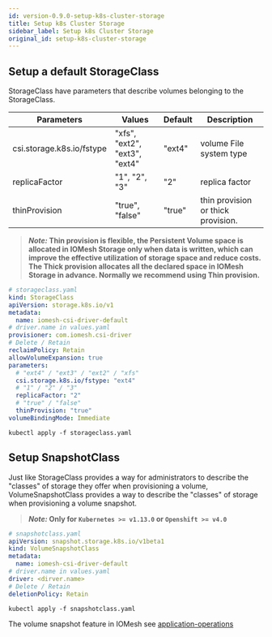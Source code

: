 ```yaml
---
id: version-0.9.0-setup-k8s-cluster-storage
title: Setup k8s Cluster Storage
sidebar_label: Setup k8s Cluster Storage
original_id: setup-k8s-cluster-storage
---
```


## Setup a default StorageClass

StorageClass have parameters that describe volumes belonging to the StorageClass.

| Parameters                | Values                        | Default | Description                        |
| ------------------------- | ----------------------------- | ------- | ---------------------------------- |
| csi.storage.k8s.io/fstype | "xfs", "ext2", "ext3", "ext4" | "ext4"  | volume File system type            |
| replicaFactor             | "1", "2", "3"                 | "2"     | replica factor                     |
| thinProvision             | "true", "false"               | "true"  | thin provision or thick provision. |

> **_Note:_ Thin provision is flexible, the Persistent Volume space is allocated in IOMesh Storage only when data is written, which can improve the effective utilization of storage space and reduce costs. The Thick provision allocates all the declared space in IOMesh Storage in advance. Normally we recommend using Thin provision.**

```yaml
# storageclass.yaml
kind: StorageClass
apiVersion: storage.k8s.io/v1
metadata:
  name: iomesh-csi-driver-default
# driver.name in values.yaml
provisioner: com.iomesh.csi-driver
# Delete / Retain
reclaimPolicy: Retain
allowVolumeExpansion: true
parameters:
  # "ext4" / "ext3" / "ext2" / "xfs"
  csi.storage.k8s.io/fstype: "ext4"
  # "1" / "2" / "3"
  replicaFactor: "2"
  # "true" / "false"
  thinProvision: "true"
volumeBindingMode: Immediate
```

```shell
kubectl apply -f storageclass.yaml
```

## Setup SnapshotClass

Just like StorageClass provides a way for administrators to describe the "classes" of storage they offer when provisioning a volume, VolumeSnapshotClass provides a way to describe the "classes" of storage when provisioning a volume snapshot.

> **_Note:_ Only for `Kubernetes >= v1.13.0` or `Openshift >= v4.0`**

```yaml
# snapshotclass.yaml
apiVersion: snapshot.storage.k8s.io/v1beta1
kind: VolumeSnapshotClass
metadata:
  name: iomesh-csi-driver-default
# driver.name in values.yaml
driver: <dirver.name>
# Delete / Retain
deletionPolicy: Retain
```

```shell
kubectl apply -f snapshotclass.yaml
```

The volume snapshot feature in IOMesh see [application-operations](http://iomesh.com/docs/storage-usage/application-operations)